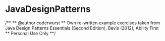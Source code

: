 # JavaDesignPatterns
/**
 ** @author coderwurst
 ** Own re-written example exercises taken from Java Design Patterns Essentials (Second Edition), Bevis (2012), Ability First
 ** Personal Use Only
 **/
